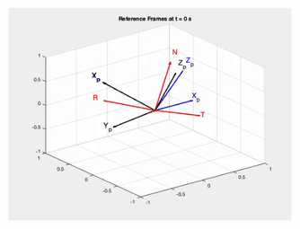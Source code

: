 ![Problem Set 3 Reference Frames Animation](https://github.com/zahrahmed1017/AA279C_CYGNSS_ADCS/blob/main/Figures_and_Plots/ReferenceFrames_animation.gif)
